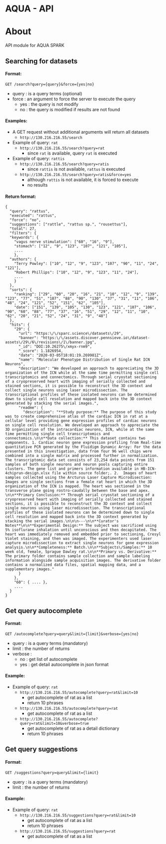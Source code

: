 # AQUA - API
# About
API module for AQUA SPARK

## Searching for datasets
#### Format:
    GET /search?query={query}&force={yes|no}

  - query : is a query terms (optional)
  - force : an argument to force the server to execute the query
    - yes : the query is not modify
    - no : the query is modified if results are not found

#### Examples:
- A GET request without additional arguments will return all datasets
  - `http://130.216.216.55/search`
- Example of query: `rat`
  - `http://130.216.216.55/search?query=rat`
    - since `rat` is available, query `rat` is executed
- Example of query: `rattis`
  - `http://130.216.216.55/search?query=ratis`
    - since `rattis` is not available, `rattus` is executed
  - `http://130.216.216.55/search?query=ratis&force=yes`
    - although `rattis` is not available, it is forced to execute
    - no results

#### Return format:
    {
      "query": "rattus",
      "executed": "rattus",
      "force": "no",
      "suggestions": ["rattle", "rattus sp.", "rousettus"],
      "total": 27,
      "filters": {
      "keywords": {
        "vagus nerve stimulation": ["60", "16", "9"],
        "stomach": ["12", "9", "123", "107", "121", "105"],
        ....
        },
      "authors": {
        "Terry Powley": ["10", "12", "9", "123", "107", "90", "11", "24", "121"],
        "Robert Phillips": ["10", "12", "9", "123", "11", "24"],
        ....
        }
      },
      "sorts": {
        "ranking": ["29", "60", "20", "16", "21", "10", "12", "9", "139", "123", "77", "51", "107", "88", "90", "130", "37", "31", "11", "106", "48", "24", "121", "52", "151", "62", "105"],
        "date": ["151", "139", "105", "130", "123", "121", "107", "106", "90", "60", "88", "77", "37", "16", "51", "29", "12", "11", "10", "62", "20", "21", "52", "24", "31", "9", "48"]
      },
      "hits": {
        "29": {
          "url": "https:\/\/sparc.science\/datasets\/29",
          "banner": "https:\/\/assets.discover.pennsieve.io\/dataset-assets\/29\/6\/revisions\/1\/banner.jpg",
          "_id": "DOI:10.26275\/xmyx-rnm9",
          "_score": 1.1826954,
          "date": "2020-03-05T18:01:19.269981Z",
          "name": "Molecular Phenotype Distribution of Single Rat ICN Neurons",
          "description": "We developed an approach to appreciating the 3D organization of the ICN while at the same time permitting single cell transcriptomics and connectomics. Through serial cryostat sectioning of a cryopreserved heart with imaging of serially collected and stained sections, it is possible to reconstruct the 3D context and collect single neurons using laser microdissection. The transcriptional profiles of these isolated neurons can be determined down to single cell resolution and mapped back into the 3D context generated by stacking the serial images.",
          "readme": {
            "description": "**Study purpose:** The purpose of this study was to create comprehensive atlas of the cardiac ICN in rat at a cellular level providing gene expression profiles of cardiac neurons on single cell resolution. We developed an approach to appreciate the 3D organization of the intracardiac neurons, ICN, while at the same time permitting single cell transcriptomics and connectomics.\n\n**Data collection:** This dataset contains two components. 1. Cardiac neuron gene expression profiling from Real-time quantitative PCR generated by the Fluidigm Dynamic Array: For the data presented in this investigation, data from four 96 well chips were combined into a single matrix and processed further in normalization. The transcriptomic data set consists of 23,254 data points from 151 samples of both single neurons and neuron pools capturing entire clusters. The gene list and primers information available in HB-ICN-4chiprun-design.xlsx file within source folder;. 2.  Images of heart samples collected using the Arcturus Laser Capture Microdisection: Images are single sections from a female rat heart in which the 3D organization of the ICN is mapped. The heart was sectioned in the transverse plane going rostro-caudally between the base and apex. \n\n**Primary Conclusion:** Through serial cryostat sectioning of a cryopreserved heart with imaging of serially collected and stained sections, it is possible to reconstruct the 3D context and collect single neurons using laser microdissection. The transcriptional profiles of these isolated neurons can be determined down to single cell resolution and mapped back into the 3D context generated by stacking the serial images.\n\n\n---\n\n**Curator's Notes**\n\n**Experimental Design:** The subject was sacrificed using 5% isoflurane inhalation until unconscious and then decapitated. The heart was immediately removed and embedded prior to sectioning, Cresyl Violet staining, and then was imaged. The experimenters used laser capture microdissection to extract single neurons for gene expression analysis.\n\n**Completeness:** Batch.\n\n**Subjects\/Samples:** 10 week old, female, Sprague Dawley rat.\n\n**Primary vs. Derivative:** The primary folder contains sample collection and sample labeling information alongside sample acquisition images. The derivative folder contains a normalized data files, spatial mapping data, and a supplementary images."
          }
        },
        "60": { .... },
        ....
      }
    }

## Get query autocomplete
#### Format:
    GET /autocomplete?query=query&limit={limit}&verbose={yes|no}

- query : is a query terms (mandatory)
- limit : the number of returns
- verbose :
  - no : get list of autocomplete
  - yes : get detail autocomplete in json format

#### Example:
- Example of query: `rat`
  - `http://130.216.216.55/autocomplete?query=rat&limit=10`
    - get autocomplete of rat as a list
    - return 10 phrases
  - `http://130.216.216.55/autocomplete?query=rat`
    - get autocomplete of rat as a list
  - `http://130.216.216.55/autocomplete?query=rat&limit=10&verbose=true`
    - get autocomplete of rat as a detail dictionary
    - return 10 phrases

## Get query suggestions
#### Format:
    GET /suggestions?query=query&limit={limit}

- query : is a query terms (mandatory)
- limit : the number of returns

#### Example:
- Example of query: `rat`
  - `http://130.216.216.55/suggestions?query=rat&limit=10`
    - get autocomplete of rat as a list
    - return 10 phrases
  - `http://130.216.216.55/suggestions?query=rat`
    - get autocomplete of rat as a list
